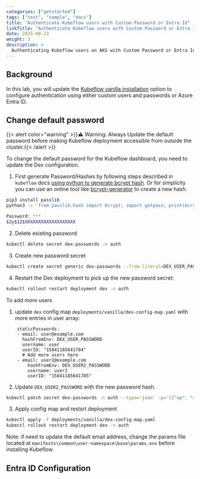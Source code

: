 ```yaml
---
categories: ["getstarted"]
tags: ["test", "sample", "docs"]
title: "Authenticate Kubeflow users with Custom Password or Entra Id"
linkTitle: "Authenticate Kubeflow users with Custom Password or Entra Id"
date: 2025-08-23
weight: 3
description: >
  Authenticating Kubeflow users on AKS with Custom Password or Entra Id
---
```


## Background

In this lab, you will update the [Kubeflow vanilla installation](../vanilla-installation) option to configure authentication using either custom users and  passwords or Azure Entra ID.

## Change default password
{{< alert color="warning" >}}⚠️ Warning: Always Update the default password before making Kubeflow deployment accessible from outside the cluster.{{< /alert >}}

To change the default password for the Kubeflow dashboard, you need to update the Dex configuration. 
1. First generate Password/Hashes by following steps described in `kubeflow` docs [using python to generate bcrypt hash](https://github.com/kubeflow/manifests/blob/master/README.md#change-default-user-password). Or for simplicity you can use an online tool like [bcrypt-generator](https://www.bcrypt-generator.com/) to create a new hash.

```bash
pip3 install passlib
python3 -c 'from passlib.hash import bcrypt; import getpass; print(bcrypt.using(rounds=12, ident="2y").hash(getpass.getpass()))'

Password: ***
$2y$12$XXXXXXXXXXXXXXXXXXX
```
2. Delete existing password
```bash
kubectl delete secret dex-passwords -n auth
```
3. Create new password secret
```bash
kubectl create secret generic dex-passwords --from-literal=DEX_USER_PASSWORD='REPLACE_WITH_HASH' -n auth
```
4. Restart the Dex deployment to pick up the new password secret:
```bash
kubectl rollout restart deployment dex -n auth
```

To add more users 
1. update `dex` config map `deployments/vanilla/dex-config-map.yaml` with more entries in user array:

```
    staticPasswords:
    - email: user@example.com
      hashFromEnv: DEX_USER_PASSWORD
      username: user
      userID: "15841185641784"
      # Add more users here
    - email: user2@example.com
        hashFromEnv: DEX_USER2_PASSWORD
        username: user2
        userID: "15841185641785"
```

2. Update `DEX_USER2_PASSWORD` with the new password hash.

```bash
kubectl patch secret dex-passwords -n auth --type='json' -p='[{"op": "replace", "path": "/data/DEX_USER2_PASSWORD", "value":"'$(echo -n 'REPLACE_WITH_HASH' | base64)'"}]'
```
3. Apply config map and restsrt deployment

```bash
kubectl apply -f deployments/vanilla/dex-config-map.yaml
kubectl rollout restart deployment dex -n auth
```

Note: if need to update the default email address, change the params file located at `manifests\common\user-namespace\base\params.env` before installing Kubeflow.


## Entra ID Configuration
